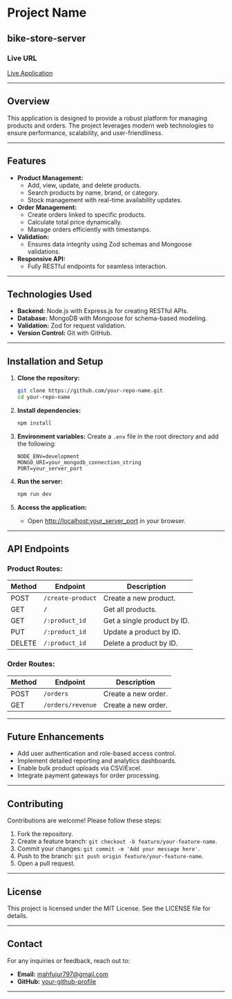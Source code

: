 # Project Name
## bike-store-server
### Live URL
[Live Application](https://bike-store-server-a-2.vercel.app/)

---

## Overview
This application is designed to provide a robust platform for managing products and orders. The project leverages modern web technologies to ensure performance, scalability, and user-friendliness.

---

## Features
- **Product Management:**
  - Add, view, update, and delete products.
  - Search products by name, brand, or category.
  - Stock management with real-time availability updates.
- **Order Management:**
  - Create orders linked to specific products.
  - Calculate total price dynamically.
  - Manage orders efficiently with timestamps.
- **Validation:**
  - Ensures data integrity using Zod schemas and Mongoose validations.
- **Responsive API:**
  - Fully RESTful endpoints for seamless interaction.

---

## Technologies Used
- **Backend:** Node.js with Express.js for creating RESTful APIs.
- **Database:** MongoDB with Mongoose for schema-based modeling.
- **Validation:** Zod for request validation.
- **Version Control:** Git with GitHub.

---

## Installation and Setup

1. **Clone the repository:**
   ```bash
   git clone https://github.com/your-repo-name.git
   cd your-repo-name
   ```

2. **Install dependencies:**
   ```bash
   npm install
   ```

3. **Environment variables:**
   Create a `.env` file in the root directory and add the following:
   ```env
   NODE_ENV=development
   MONGO_URI=your_mongodb_connection_string
   PORT=your_server_port
   ```

4. **Run the server:**
   ```bash
   npm run dev
   ```

5. **Access the application:**
   - Open [http://localhost:your_server_port](http://localhost:your_server_port) in your browser.

---

## API Endpoints

### **Product Routes:**
| Method | Endpoint              | Description                     |
|--------|-----------------------|---------------------------------|
| POST   | `/create-product`     | Create a new product.           |
| GET    | `/`                   | Get all products.               |
| GET    | `/:product_id`        | Get a single product by ID.     |
| PUT    | `/:product_id`        | Update a product by ID.         |
| DELETE | `/:product_id`        | Delete a product by ID.         |

### **Order Routes:**
| Method | Endpoint             | Description                |
|--------|----------------------|----------------------------|
| POST   | `/orders`            | Create a new order.        |
| GET    | `/orders/revenue`    | Create a new order.        |

---

## Future Enhancements
- Add user authentication and role-based access control.
- Implement detailed reporting and analytics dashboards.
- Enable bulk product uploads via CSV/Excel.
- Integrate payment gateways for order processing.

---

## Contributing
Contributions are welcome! Please follow these steps:
1. Fork the repository.
2. Create a feature branch: `git checkout -b feature/your-feature-name`.
3. Commit your changes: `git commit -m 'Add your message here'`.
4. Push to the branch: `git push origin feature/your-feature-name`.
5. Open a pull request.

---

## License
This project is licensed under the MIT License. See the LICENSE file for details.

---

## Contact
For any inquiries or feedback, reach out to:
- **Email:** mahfujur797@gmail.com
- **GitHub:** [your-github-profile](https://github.com/mahfujurr)

---

